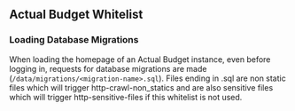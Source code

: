## Actual Budget Whitelist

### Loading Database Migrations
When loading the homepage of an Actual Budget instance, even before logging in, requests for database migrations are made (``/data/migrations/<migration-name>.sql``). Files ending in .sql are non static files which will trigger http-crawl-non_statics and are also sensitive files which will trigger http-sensitive-files if this whitelist is not used.
